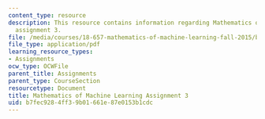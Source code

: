 ```yaml
---
content_type: resource
description: This resource contains information regarding Mathematics of machine learning
  assignment 3.
file: /media/courses/18-657-mathematics-of-machine-learning-fall-2015/b7fec9284ff39b01661e87e0153b1cdc_MIT18_657F15_PS3.pdf
file_type: application/pdf
learning_resource_types:
- Assignments
ocw_type: OCWFile
parent_title: Assignments
parent_type: CourseSection
resourcetype: Document
title: Mathematics of Machine Learning Assignment 3
uid: b7fec928-4ff3-9b01-661e-87e0153b1cdc
---
```


